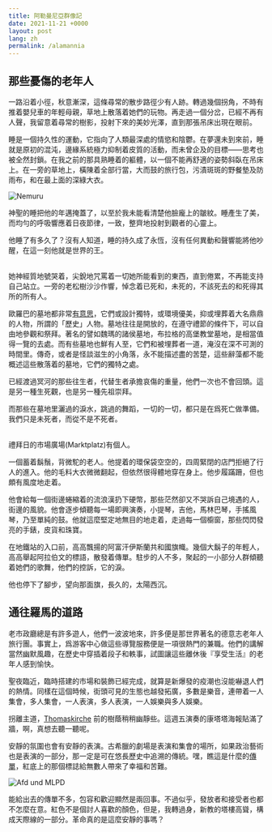 ```yaml
---
title: 阿勒曼尼亞群像記
date: 2021-11-21 +0000
layout: post
lang: zh
permalink: /alamannia
---
```


## 那些憂傷的老年人

一路沿着小徑，秋意漸深，這條尋常的散步路徑少有人跡。轉過幾個拐角，不時有推着嬰兒車的年輕母親，草地上散落着她們的玩物。再走過一個分岔，已經不再有人聲，我留意着尋常的樹影，投射下來的美妙光澤，直到那張吊床出現在眼前。

睡是一個持久性的運動，它指向了人類最深處的情慾和陰鬱。在夢還未到來前，睡就是原初的混沌，邊緣系統極力抑制着皮質的活動，而未曾企及的目標——思考也被全然封鎖。在我之前的那具熟睡着的軀體，以一個不能再舒適的姿勢斜臥在吊床上。在一旁的草地上，橫陳着全部行當，大而鼓的旅行包，污漬斑斑的野餐墊及防雨布，和在最上面的深綠大衣。

![Nemuru][image-1]

神聖的睡把他的年邁掩蓋了，以至於我未能看清楚他臉龐上的皺紋。睡產生了美，而均勻的呼吸響應着日夜節律，一致，整齊地投射到觀者的心靈上。

他睡了有多久了？沒有人知道，睡的持久成了永恆，沒有任何異動和聲響能將他吵醒，在這一刻他就是世界的王。


<br/>
她神經質地號哭着，尖銳地咒罵着一切她所能看到的東西，直到倦累，不再能支持自己站立。一旁的老松樹沙沙作響，悼念着已死和，未死的，不該死去的和死得其所的所有人。

歐羅巴的墓地都非常[有意思][1]，它們或設計獨特，或環境優美，抑或埋葬着大名鼎鼎的人物，所謂的「歷史」人物。墓地往往是開放的，在遵守禮節的條件下，可以自由地參觀和祭拜。著名的譬如魏瑪的諸侯墓地，布拉格的高堡教堂墓地，是相當值得一覽的去處。而有些墓地也鮮有人至，它們和被埋葬者一道，淹沒在深不可測的時間里。傳奇，或者是怪談滋生的小角落，永不能描述盡的苦楚，這些辭藻都不能概述這些散落着的墓地，它們的獨特之處。

已經渡過冥河的那些往生者，代替生者承擔哀傷的重量，他們一次也不會回頭。這是另一種生死觀，也是另一種先祖崇拜。

而那些在墓地里灑過的淚水，跳過的舞蹈，一切的一切，都只是在爲死亡做準備。我們只是未死者，而從不是不死者。


 <br/>
禮拜日的市場廣場(Marktplatz)有個人。

一個蓄着鬍鬚，背微駝的老人。他提着的環保袋空空的，四周緊閉的店門拒絕了行人的進入。他的毛料大衣微微翻起，但依然很得體地穿在身上。他步履蹣跚，但也頗有風度地走着。

他會給每一個街邊蜷縮着的流浪漢扔下硬幣，那些茫然卻又不哭訴自己境遇的人，街邊的風貌。他會逐步傾聽每一場即興演奏，小提琴，吉他，馬林巴琴，手搖風琴，乃至單純的鼓。他就這麼堅定地無目的地走着，走過每一個櫥窗，那些閃閃發亮的手錶，皮貨和珠寶。

在地鐵站的入口前，高高飄揚的阿富汗伊斯蘭共和國旗幟。幾個大鬍子的年輕人，高高舉起阿拉伯文的標語，散發着傳單。駐步的人不多，聚起的一小部分人群傾聽着她們的歌舞，他們的控訴，它的淚。

他也停下了腳步，望向那面旗，長久的，太陽西沉。

## 通往羅馬的道路

老市政廳總是有許多遊人，他們一波波地來，許多便是那世界著名的德意志老年人旅行團。事實上，爲游客中心做這些導覽服務便是一項很熱門的兼職。他們的講解當然幽默風趣，在歷史中穿插着段子和軼事，試圖讓這些離休後『享受生活』的老年人感到愉快。

聖夜臨近，臨時搭建的市場和裝飾已經完成，就算是新爆發的疫潮也沒能嚇退人們的熱情。同樣在這個時候，街頭可見的生態也越發拓廣，多數是樂音，連帶着一人集會，多人集會，一人表演，多人表演，一人娛樂與多人娛樂。

拐離主道，[Thomaskirche][2] 前的樹蔭稍稍幽靜些。這週五演奏的康塔塔海報貼滿了牆，啊，真想去聽一聽呢。

安靜的氛圍也會有安靜的表演。古希臘的劇場是表演和集會的場所，如果政治藝術也是表演的一部分，那一定是可在悠長歷史中追溯的傳統。嘿，瞧這是什麼的[傳單][3]，紅底上的那個標誌給無數人帶來了幸福和苦難。

![Afd und MLPD][image-2]

能給出去的傳單不多，包容和歡迎顯然是兩回事。不過似乎，發放者和接受者也都不怎麼在意。紅色不是個討人喜歡的顏色，但是，我轉過身，新教的塔樓高聳，構成天際線的一部分。革命真的是這麼安靜的事嗎？

[1]:	https://theinitium.com/article/20211113-strangers-tombs-stories/
[2]:	https://en.wikipedia.org/wiki/St._Thomas_Church,_Leipzig
[3]:	https://en.wikipedia.org/wiki/Marxist%E2%80%93Leninist_Party_of_Germany

[image-1]:	https://cdn.staticaly.com/gh/Brethland/blog-image@master/A01.webp
[image-2]:	https://cdn.staticaly.com/gh/Brethland/blog-image@master/A02.webp
